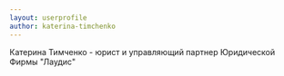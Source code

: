 ```yaml
---
layout: userprofile
author: katerina-timchenko
---
```

Катерина Тимченко - юрист и управляющий партнер Юридической Фирмы "Лаудис"


